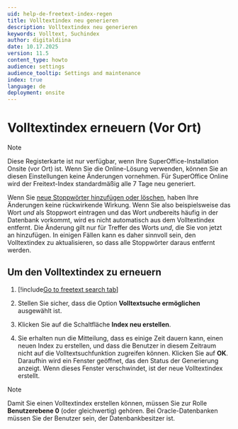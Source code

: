 ```yaml
---
uid: help-de-freetext-index-regen
title: Volltextindex neu generieren
description: Volltextindex neu generieren
keywords: Volltext, Suchindex
author: digitaldiina
date: 10.17.2025
version: 11.5
content_type: howto
audience: settings
audience_tooltip: Settings and maintenance
index: true
language: de
deployment: onsite
---
```


# Volltextindex erneuern (Vor Ort)

> [!NOTE]
> Diese Registerkarte ist nur verfügbar, wenn Ihre SuperOffice-Installation Onsite (vor Ort) ist. Wenn Sie die Online-Lösung verwenden, können Sie an diesen Einstellungen keine Änderungen vornehmen. Für SuperOffice Online wird der Freitext-Index standardmäßig alle 7 Tage neu generiert.

Wenn Sie [neue Stoppwörter hinzufügen oder löschen][1], haben Ihre Änderungen keine rückwirkende Wirkung. Wenn Sie also beispielsweise das Wort *und* als Stoppwort eintragen und das Wort *und*bereits häufig in der Datenbank vorkommt, wird es nicht automatisch aus dem Volltextindex entfernt. Die Änderung gilt nur für Treffer des Worts *und*, die Sie von jetzt an hinzufügen. In einigen Fällen kann es daher sinnvoll sein, den Volltextindex zu aktualisieren, so dass alle Stoppwörter daraus entfernt werden.

## Um den Volltextindex zu erneuern

1. [!include[Go to freetext search tab](includes/goto-freetext.md)]

1. Stellen Sie sicher, dass die Option **Volltextsuche ermöglichen** ausgewählt ist.

1. Klicken Sie auf die Schaltfläche **Index neu erstellen**.

1. Sie erhalten nun die Mitteilung, dass es einige Zeit dauern kann, einen neuen Index zu erstellen, und dass die Benutzer in diesem Zeitraum nicht auf die Volltextsuchfunktion zugreifen können. Klicken Sie auf **OK**. Daraufhin wird ein Fenster geöffnet, das den Status der Generierung anzeigt. Wenn dieses Fenster verschwindet, ist der neue Volltextindex erstellt.

> [!NOTE]
> Damit Sie einen Volltextindex erstellen können, müssen Sie zur Rolle **Benutzerebene 0** (oder gleichwertig) gehören. Bei Oracle-Datenbanken müssen Sie der Benutzer sein, der Datenbankbesitzer ist.

<!-- Referenced links -->
[1]: stopwords.md

<!-- Referenced images -->
